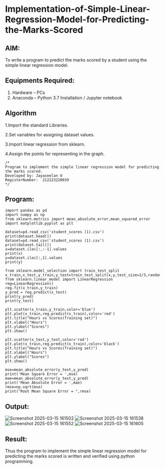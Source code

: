 # Implementation-of-Simple-Linear-Regression-Model-for-Predicting-the-Marks-Scored

## AIM:
To write a program to predict the marks scored by a student using the simple linear regression model.

## Equipments Required:
1. Hardware – PCs
2. Anaconda – Python 3.7 Installation / Jupyter notebook

## Algorithm
1.Import the standard Libraries.

2.Set variables for assigning dataset values.

3.Import linear regression from sklearn.

4.Assign the points for representing in the graph.


```
/*
Program to implement the simple linear regression model for predicting the marks scored.
Developed by: Jayaseelan U
RegisterNumber:  212223220039
*/
```
## Program:
```
import pandas as pd
import numpy as np
from sklearn.metrics import mean_absolute_error,mean_squared_error
import matplotlib.pyplot as plt

dataset=pd.read_csv('student_scores (1).csv')
print(dataset.head())
dataset=pd.read_csv('student_scores (1).csv')
print(dataset.tail())
x=dataset.iloc[:,:-1].values
print(x)
y=dataset.iloc[:,1].values
print(y)

from sklearn.model_selection import train_test_split
x_train,x_test,y_train,y_test=train_test_split(x,y,test_size=1/3,random_state=0)
from sklearn.linear_model import LinearRegression
reg=LinearRegression()
reg.fit(x_train,y_train)
y_pred = reg.predict(x_test)
print(y_pred)
print(y_test)

plt.scatter(x_train,y_train,color='blue')
plt.plot(x_train,reg.predict(x_train),color='red')
plt.title("Hours vs Scores(Training set)")
plt.xlabel("Hours")
plt.ylabel("Scores")
plt.show()

plt.scatter(x_test,y_test,color='red')
plt.plot(x_train,reg.predict(x_train),color='black')
plt.title("Hours vs Scores(Training set)")
plt.xlabel("Hours")
plt.ylabel("Scores")
plt.show()

mse=mean_absolute_error(y_test,y_pred)
print('Mean Square Error = ',mse)
mae=mean_absolute_error(y_test,y_pred)
print('Mean Absolute Error = ',mae)
rmse=np.sqrt(mse)
print("Root Mean Square Error = ",rmse)
```


## Output:
![Screenshot 2025-03-15 161502](https://github.com/user-attachments/assets/28017f8f-3c6a-4f11-bb69-2df1acea9841)
![Screenshot 2025-03-15 161538](https://github.com/user-attachments/assets/279a0bb7-b3af-44af-82b0-212c8ca2af02)
![Screenshot 2025-03-15 161552](https://github.com/user-attachments/assets/f7b1c0e7-7930-4345-b2c2-0e88bedcd6c0)
![Screenshot 2025-03-15 161605](https://github.com/user-attachments/assets/cdfc5b43-47b2-45e9-b804-00d026d77db9)




## Result:
Thus the program to implement the simple linear regression model for predicting the marks scored is written and verified using python programming.
